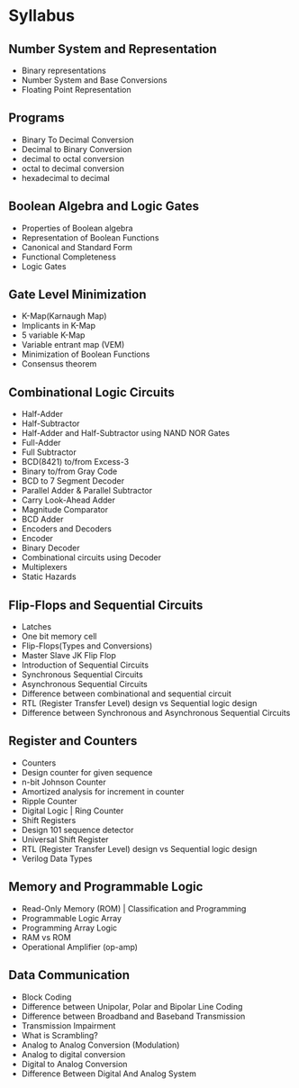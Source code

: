 # Syllabus

## Number System and Representation

- Binary representations
- Number System and Base Conversions
- Floating Point Representation

## Programs

- Binary To Decimal Conversion
- Decimal to Binary Conversion
- decimal to octal conversion
- octal to decimal conversion
- hexadecimal to decimal

## Boolean Algebra and Logic Gates

- Properties of Boolean algebra
- Representation of Boolean Functions
- Canonical and Standard Form
- Functional Completeness
- Logic Gates

## Gate Level Minimization

- K-Map(Karnaugh Map)
- Implicants in K-Map
- 5 variable K-Map
- Variable entrant map (VEM)
- Minimization of Boolean Functions
- Consensus theorem

## Combinational Logic Circuits

- Half-Adder
- Half-Subtractor
- Half-Adder and Half-Subtractor using NAND NOR Gates
- Full-Adder
- Full Subtractor
- BCD(8421) to/from Excess-3
- Binary to/from Gray Code
- BCD to 7 Segment Decoder
- Parallel Adder & Parallel Subtractor
- Carry Look-Ahead Adder
- Magnitude Comparator
- BCD Adder
- Encoders and Decoders
- Encoder
- Binary Decoder
- Combinational circuits using Decoder
- Multiplexers
- Static Hazards

## Flip-Flops and Sequential Circuits

- Latches
- One bit memory cell
- Flip-Flops(Types and Conversions)
- Master Slave JK Flip Flop
- Introduction of Sequential Circuits
- Synchronous Sequential Circuits
- Asynchronous Sequential Circuits
- Difference between combinational and sequential circuit
- RTL (Register Transfer Level) design vs Sequential logic design
- Difference between Synchronous and Asynchronous Sequential Circuits

## Register and Counters

- Counters
- Design counter for given sequence
- n-bit Johnson Counter
- Amortized analysis for increment in counter
- Ripple Counter
- Digital Logic | Ring Counter
- Shift Registers
- Design 101 sequence detector
- Universal Shift Register
- RTL (Register Transfer Level) design vs Sequential logic design
- Verilog Data Types

## Memory and Programmable Logic

- Read-Only Memory (ROM) | Classification and Programming
- Programmable Logic Array
- Programming Array Logic
- RAM vs ROM
- Operational Amplifier (op-amp)

## Data Communication

- Block Coding
- Difference between Unipolar, Polar and Bipolar Line Coding
- Difference between Broadband and Baseband Transmission
- Transmission Impairment
- What is Scrambling?
- Analog to Analog Conversion (Modulation)
- Analog to digital conversion
- Digital to Analog Conversion
- Difference Between Digital And Analog System
